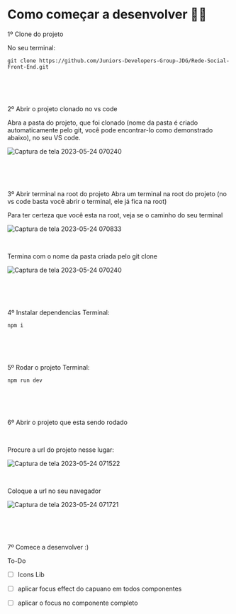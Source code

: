 # Como começar a desenvolver 🤷‍♂️

1º Clone do projeto

No seu terminal:
```
git clone https://github.com/Juniors-Developers-Group-JDG/Rede-Social-Front-End.git
```

<br>
<br>
<br>

2º Abrir o projeto clonado no vs code

Abra a pasta do projeto, que foi clonado (nome da pasta é criado automaticamente pelo git, você pode encontrar-lo como demonstrado abaixo), no seu VS code.

![Captura de tela 2023-05-24 070240](https://github.com/Juniors-Developers-Group-JDG/Rede-Social-Front-End/assets/61752887/19c2d3ef-23d8-41a1-a5e9-6a8675bdebe8)

<br>
<br>
<br>

3º Abrir terminal na root do projeto
Abra um terminal na root do projeto (no vs code basta você abrir o terminal, ele já fica na root)

Para ter certeza que você esta na root, veja se o caminho do seu terminal

![Captura de tela 2023-05-24 070833](https://github.com/Juniors-Developers-Group-JDG/Rede-Social-Front-End/assets/61752887/9b64c6c6-2083-464f-ac87-eb74b586df35)

<br>

Termina com o nome da pasta criada pelo git clone

![Captura de tela 2023-05-24 070240](https://github.com/Juniors-Developers-Group-JDG/Rede-Social-Front-End/assets/61752887/19c2d3ef-23d8-41a1-a5e9-6a8675bdebe8)

<br>
<br>
<br>

4º Instalar dependencias
Terminal:
```
npm i
```

<br>
<br>
<br>

5º Rodar o projeto
Terminal:
```
npm run dev
```

<br>
<br>
<br>

6º Abrir o projeto que esta sendo rodado

<br>

Procure a url do projeto nesse lugar:

![Captura de tela 2023-05-24 071522](https://github.com/Juniors-Developers-Group-JDG/Rede-Social-Front-End/assets/61752887/6e9d594f-c726-4748-8ed2-6019eb14afb5)

<br>

Coloque a url no seu navegador

![Captura de tela 2023-05-24 071721](https://github.com/Juniors-Developers-Group-JDG/Rede-Social-Front-End/assets/61752887/22a7bf90-2d62-429d-a9cd-1ba967560074)

<br>
<br>
<br>

7º Comece a desenvolver :)


To-Do

- [ ] Icons Lib

- [ ] aplicar focus effect do capuano em todos componentes

- [ ] aplicar o focus no componente completo
